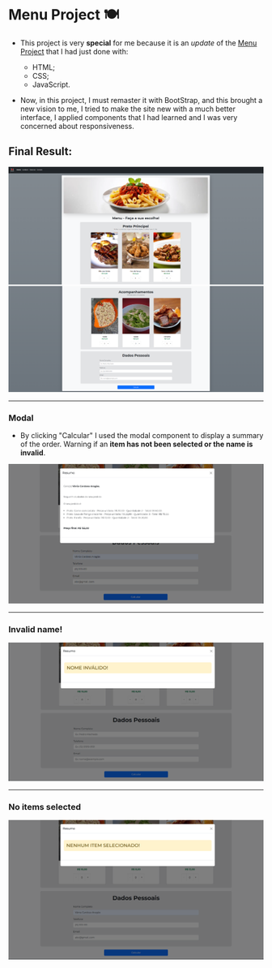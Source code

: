 # Menu Project 🍽️

  - This project is very **special** for me because it is an *update* of the [Menu Project](https://github.com/kauanzin222/bootcamp-devjr-ProjetoMenu.git) that I had just done with:
    
      - HTML;
      - CSS;
      - JavaScript.
        
  - Now, in this project, I must remaster it with BootStrap, and this brought a new vision to me, I tried to make the site new with a much better interface, I applied components that I had learned and I was very concerned about responsiveness.
    
## Final Result:

![menu1](https://github.com/kauanzin222/bootcamp-devjr-projectmenu-bootstrap/blob/main/images/exemplos/menu1.png)
![menu2](https://github.com/kauanzin222/bootcamp-devjr-projectmenu-bootstrap/blob/main/images/exemplos/menu2.png)

--- 

### Modal
  - By clicking "Calcular" I used the modal component to display a summary of the order. Warning if an **item has not been selected or the name is invalid**.
    
![modal](https://github.com/kauanzin222/bootcamp-devjr-projectmenu-bootstrap/blob/main/images/exemplos/modal.png)

---
### Invalid name!
![nome](https://github.com/kauanzin222/bootcamp-devjr-projectmenu-bootstrap/blob/main/images/exemplos/nome.png)

---
### No items selected
![item](https://github.com/kauanzin222/bootcamp-devjr-projectmenu-bootstrap/blob/main/images/exemplos/item.png)
